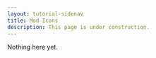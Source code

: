```yaml
---
layout: tutorial-sidenav
title: Mod Icons
description: This page is under construction.
---
```


Nothing here yet.